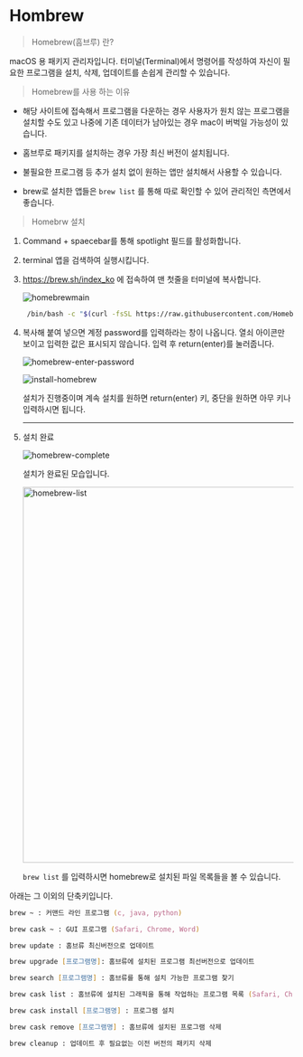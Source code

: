 # Hombrew

>  Homebrew(흠브루) 란?

macOS 용 패키지 관리자입니다. 터미널(Terminal)에서 명령어를 작성하여 자신이 필요한 프로그램을 설치, 삭제, 업데이트를 손쉽게 관리할 수 있습니다.



> Homebrew를 사용 하는 이유

- 해당 사이트에 접속해서 프로그램을 다운하는 경우 사용자가 원치 않는 프로그램을 설치할 수도 있고 나중에 기존 데이터가 남아있는 경우  mac이 버벅일 가능성이 있습니다.

- 홈브루로 패키지를 설치하는 경우 가장 최신 버전이 설치됩니다.

- 불필요한 프로그램 등 추가 설치 없이 원하는 앱만 설치해서 사용할 수 있습니다.

- brew로 설치한 앱들은 ``brew list``  를 통해 따로 확인할 수 있어 관리적인 측면에서 좋습니다.

  

> Homebrw 설치 

1. Command + spaecebar를 통해 spotlight 필드를 활성화합니다.

2. terminal 앱을 검색하여 실행시킵니다.

3. https://brew.sh/index_ko 에 접속하여 맨 첫줄을 터미널에 복사합니다.

   ![homebrewmain](https://user-images.githubusercontent.com/101630615/172046059-bf14cf9b-6115-4325-ad98-ed77c73dae66.png)

   ```zsh
    /bin/bash -c "$(curl -fsSL https://raw.githubusercontent.com/Homebrew/install/HEAD/install.sh)"
   ```

4. 복사해 붙여 넣으면 계정 password를 입력하라는 창이 나옵니다. 열쇠 아이콘만 보이고 입력한 값은 표시되지 않습니다. 입력 후 return(enter)를 눌러줍니다.

   ![homebrew-enter-password](https://user-images.githubusercontent.com/101630615/172046056-5f527ea2-31bd-4648-b949-2be25b05b46d.png)

   ![install-homebrew](https://user-images.githubusercontent.com/101630615/172046060-9f992510-21ea-4aaf-a645-049eae31e891.png)

   설치가 진행중이며 계속 설치를 원하면 return(enter) 키, 중단을 원하면 아무 키나 입력하시면 됩니다.

   <hr>

5. 설치 완료

   ![homebrew-complete](https://user-images.githubusercontent.com/101630615/172046053-ab5c34a5-c1fe-4976-98cb-d7a2f7f1506d.png)

   설치가 완료된 모습입니다.

   

   <img width="665" alt="homebrew-list" src="https://user-images.githubusercontent.com/101630615/172046057-05aadb2c-d5d8-4efa-88bb-33f8112f9062.png">

   ``brew list`` 를 입력하시면 homebrew로 설치된 파일 목록들을 볼 수 있습니다.



아래는 그 이외의 단축키입니다.

```zsh
brew ~ : 커맨드 라인 프로그램 (c, java, python)

brew cask ~ : GUI 프로그램 (Safari, Chrome, Word)

brew update : 홈브류 최신버전으로 업데이트

brew upgrade [프로그램명]: 홈브류에 설치된 프로그램 최선버전으로 업데이트

brew search [프로그램명] : 홈브류를 통해 설치 가능한 프로그램 찾기

brew cask list : 홈브류에 설치된 그래픽을 통해 작업하는 프로그램 목록 (Safari, Chrom, Word)

brew cask install [프로그램명] : 프로그램 설치

brew cask remove [프로그램명] : 홈브류에 설치된 프로그램 삭제

brew cleanup : 업데이트 후 필요없는 이전 버전의 패키지 삭제
```